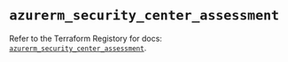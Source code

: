 # `azurerm_security_center_assessment`

Refer to the Terraform Registory for docs: [`azurerm_security_center_assessment`](https://www.terraform.io/docs/providers/azurerm/r/security_center_assessment).
